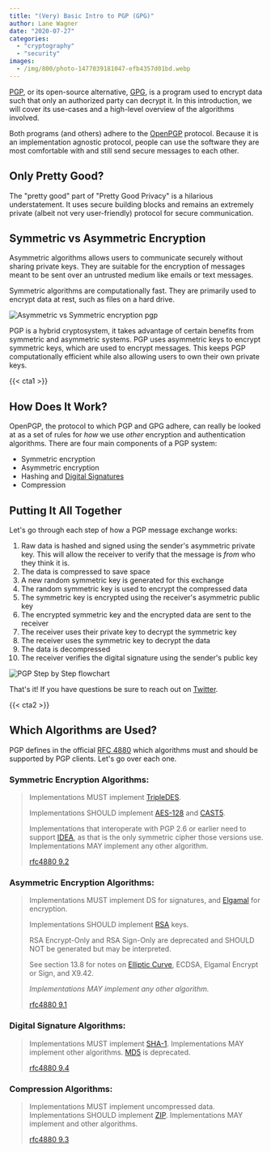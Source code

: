 ```yaml
---
title: "(Very) Basic Intro to PGP (GPG)"
author: Lane Wagner
date: "2020-07-27"
categories: 
  - "cryptography"
  - "security"
images:
  - /img/800/photo-1477039181047-efb4357d01bd.webp
---
```


[PGP](https://en.wikipedia.org/wiki/Pretty_Good_Privacy), or its open-source alternative, [GPG](https://en.wikipedia.org/wiki/GNU_Privacy_Guard), is a program used to encrypt data such that only an authorized party can decrypt it. In this introduction, we will cover its use-cases and a high-level overview of the algorithms involved.

Both programs (and others) adhere to the [OpenPGP](https://en.wikipedia.org/wiki/Pretty_Good_Privacy#OpenPGP) protocol. Because it is an implementation agnostic protocol, people can use the software they are most comfortable with and still send secure messages to each other.

## Only Pretty Good?

The "pretty good" part of "Pretty Good Privacy" is a hilarious understatement. It uses secure building blocks and remains an extremely private (albeit not very user-friendly) protocol for secure communication.

## Symmetric vs Asymmetric Encryption

Asymmetric algorithms allows users to communicate securely without sharing private keys. They are suitable for the encryption of messages meant to be sent over an untrusted medium like emails or text messages.

Symmetric algorithms are computationally fast. They are primarily used to encrypt data at rest, such as files on a hard drive.

![Asymmetric vs Symmetric encryption pgp](/img/800/Asymmetric-vs-Symmetric.png)

PGP is a hybrid cryptosystem, it takes advantage of certain benefits from symmetric and asymmetric systems. PGP uses asymmetric keys to encrypt symmetric keys, which are used to encrypt messages. This keeps PGP computationally efficient while also allowing users to own their own private keys.

{{< cta1 >}}

## How Does It Work?

OpenPGP, the protocol to which PGP and GPG adhere, can really be looked at as a set of rules for _how_ we use _other_ encryption and authentication algorithms. There are four main components of a PGP system:

- Symmetric encryption
- Asymmetric encryption
- Hashing and [Digital Signatures](/cryptography/hmac-and-macs-in-jwts/)
- Compression

## Putting It All Together

Let's go through each step of how a PGP message exchange works:

1. Raw data is hashed and signed using the sender's asymmetric private key. This will allow the receiver to verify that the message is _from_ who they think it is.
2. The data is compressed to save space
3. A new random symmetric key is generated for this exchange
4. The random symmetric key is used to encrypt the compressed data
5. The symmetric key is encrypted using the receiver's asymmetric public key
6. The encrypted symmetric key and the encrypted data are sent to the receiver
7. The receiver uses their private key to decrypt the symmetric key
8. The receiver uses the symmetric key to decrypt the data
9. The data is decompressed
10. The receiver verifies the digital signature using the sender's public key

![PGP Step by Step flowchart](/img/800/Untitled-Project-792x1024.jpg)

That's it! If you have questions be sure to reach out on [Twitter](https://twitter.com/wagslane).

{{< cta2 >}}

## Which Algorithms are Used?

PGP defines in the official [RFC 4880](https://tools.ietf.org/html/rfc4880) which algorithms must and should be supported by PGP clients. Let's go over each one.

### Symmetric Encryption Algorithms:

> Implementations MUST implement [TripleDES](https://en.wikipedia.org/wiki/Triple_DES).
> 
> Implementations SHOULD implement [AES-128](/cryptography/aes-256-cipher/) and [CAST5](https://en.wikipedia.org/wiki/CAST-128).
> 
> Implementations that interoperate with PGP 2.6 or earlier need to support [IDEA](https://en.wikipedia.org/wiki/International_Data_Encryption_Algorithm), as that is the only symmetric cipher those versions use. Implementations MAY implement any other algorithm.
> 
> [rfc4880 9.2](https://tools.ietf.org/html/rfc4880#section-9.2)

### Asymmetric Encryption Algorithms:

> Implementations MUST implement DS for signatures, and [Elgamal](https://en.wikipedia.org/wiki/ElGamal_encryption) for encryption.
> 
> Implementations SHOULD implement [RSA](https://en.wikipedia.org/wiki/RSA_(cryptosystem)) keys.
> 
> RSA Encrypt-Only and RSA Sign-Only are deprecated and SHOULD NOT be generated but may be interpreted.
> 
> See section 13.8 for notes on [Elliptic Curve](/cryptography/elliptic-curve-cryptography/), ECDSA, Elgamal Encrypt or Sign, and X9.42.
> 
> _Implementations MAY implement any other algorithm._
> 
> [rfc4880 9.1](https://tools.ietf.org/html/rfc4880#section-9.1)

### Digital Signature Algorithms:

> Implementations MUST implement [SHA-1](/cryptography/how-sha-2-works-step-by-step-sha-256/). Implementations MAY implement other algorithms. [MD5](/cryptography/very-basic-intro-to-hash-functions-sha-256-md-5-etc/) is deprecated.
> 
> [rfc4880 9.4](https://tools.ietf.org/html/rfc4880#section-9.4)

### Compression Algorithms:

> Implementations MUST implement uncompressed data. Implementations SHOULD implement [ZIP](https://en.wikipedia.org/wiki/Zip_(file_format)). Implementations MAY implement and other algorithms.
> 
> [rfc4880 9.3](https://tools.ietf.org/html/rfc4880#section-9.3)
